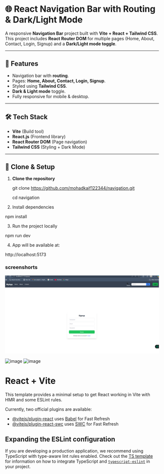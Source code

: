 # 🌐 React Navigation Bar with Routing & Dark/Light Mode

A responsive **Navigation Bar** project built with **Vite + React + Tailwind CSS**.  
This project includes **React Router DOM** for multiple pages (Home, About, Contact, Login, Signup) and a **Dark/Light mode toggle**.

---

## 🚀 Features
- Navigation bar with **routing**.
- Pages: **Home, About, Contact, Login, Signup**.
- Styled using **Tailwind CSS**.
- **Dark & Light mode** toggle.
- Fully responsive for mobile & desktop.

---

## 🛠️ Tech Stack
- **Vite** (Build tool)
- **React.js** (Frontend library)
- **React Router DOM** (Page navigation)
- **Tailwind CSS** (Styling + Dark Mode)

---

## 📂 Clone & Setup

1. **Clone the repository**
   
   git clone https://github.com/mohadkaif122344/navigation.git
   
   cd navigation


2. Install dependencies

npm install

3. Run the project locally

npm run dev


4. App will be available at:


http://localhost:5173



### screenshorts
![Screenshot](<Screenshot 2025-09-06 205103.png>)



<img width="1909" height="1010" alt="image" src="https://github.com/user-attachments/assets/0d0a8f98-a24c-4bec-864b-13bdc48f5a27" />

<img width="1888" height="965" alt="image" src="https://github.com/user-attachments/assets/46f2fc78-e2f3-41e1-a11a-e9564a7516e0" />



# React + Vite

This template provides a minimal setup to get React working in Vite with HMR and some ESLint rules.

Currently, two official plugins are available:

- [@vitejs/plugin-react](https://github.com/vitejs/vite-plugin-react/blob/main/packages/plugin-react) uses [Babel](https://babeljs.io/) for Fast Refresh
- [@vitejs/plugin-react-swc](https://github.com/vitejs/vite-plugin-react/blob/main/packages/plugin-react-swc) uses [SWC](https://swc.rs/) for Fast Refresh

## Expanding the ESLint configuration

If you are developing a production application, we recommend using TypeScript with type-aware lint rules enabled. Check out the [TS template](https://github.com/vitejs/vite/tree/main/packages/create-vite/template-react-ts) for information on how to integrate TypeScript and [`typescript-eslint`](https://typescript-eslint.io) in your project.
